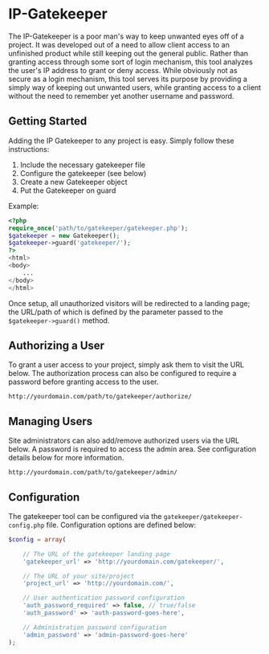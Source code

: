 # IP-Gatekeeper

The IP-Gatekeeper is a poor man's way to keep unwanted eyes off of a project.  It was developed out of a need to allow client access to an unfinished product while still keeping out the general public.  Rather than granting access through some sort of login mechanism, this tool analyzes the user's IP address to grant or deny access.  While obviously not as secure as a login mechanism, this tool serves its purpose by providing a simply way of keeping out unwanted users, while granting access to a client without the need to remember yet another username and password.


## Getting Started
Adding the IP Gatekeeper to any project is easy.  Simply follow these instructions:

1. Include the necessary gatekeeper file
2. Configure the gatekeeper (see below)
2. Create a new Gatekeeper object
3. Put the Gatekeeper on guard

Example:
```php
<?php
require_once('path/to/gatekeeper/gatekeeper.php');
$gatekeeper = new Gatekeeper();
$gatekeeper->guard('gatekeeper/');
?>
<html>
<body>
	...
</body>
</html>
```
Once setup, all unauthorized visitors will be redirected to a landing page; the URL/path of which is defined by the parameter passed to the `$gatekeeper->guard()` method.


## Authorizing a User
To grant a user access to your project, simply ask them to visit the URL below.  The authorization process can also be configured to require a password before granting access to the user.
```
http://yourdomain.com/path/to/gatekeeper/authorize/
```


## Managing Users
Site administrators can also add/remove authorized users via the URL below.  A password is required to access the admin area.  See configuration details below for more information.
```
http://yourdomain.com/path/to/gatekeeper/admin/
```


## Configuration
The gatekeeper tool can be configured via the `gatekeeper/gatekeeper-config.php` file.  Configuration options are defined below:
```php
$config = array(

	// The URL of the gatekeeper landing page
	'gatekeeper_url' => 'http://yourdomain.com/gatekeeper/',

	// The URL of your site/project
	'project_url' => 'http://yourdomain.com/',

	// User authentication password configuration
	'auth_password_required' => false, // true/false
	'auth_password' => 'auth-password-goes-here',

	// Administration password configuration
	'admin_password' => 'admin-password-goes-here'
);
```